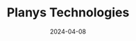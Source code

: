 ---  
layout: startup_page  
title: "Planys Technologies"  
id: "planystech.com"  
permalink: "/planystechnologiesplanystech.com04082024/"  
website: "https://www.planystech.com/"  
funding_round: "Equity"  
funding_amount: "₹43Cr"  
investors: "Hungama Digital Media Entertainment Pvt Ltd, Ashish Kacholia, Samarthya Investment Advisors, Golden Birch Investments, Krishna Defence, Cogniphy Angel Fund"  
about: "Planys Technologies uses underwater drone technology to inspect infrastructure such as dams, bridges, and refineries. They provide visual and sensor-based data for testing, serving clients including Reliance Industries and Indian Railways. The company has surveyed over 400 structures using its technology."  
markets: "Deeptech, Robotics, Infrastructure Inspection, Manufacturing, Oil and Gas, Marine"  
hq: "Chennai, Tamil Nadu, India"  
founded_year: "2015"  
linkedin: "https://in.linkedin.com/company/planys"  
twitter: "https://twitter.com/planystech"  
instagram: ""  
facebook: "https://www.facebook.com/planystech"  
crunchbase: "https://www.crunchbase.com/organization/planys-technologies"  
pitchbook: "https://pitchbook.com/profiles/company/122011-48"  

date_display: "08-Apr-2024"  
date: "2024-04-08"

# SEO Optimization  
meta_title: "Planys Technologies - Equity Funding (₹43Cr)"  
meta_description: "Planys Technologies, Planys Technologies uses underwater drone technology to inspect infrastructure such as dams, bridges, and refineries. They provide visual and sensor-b..."  
meta_keywords: "Planys Technologies, Deeptech, Robotics, Infrastructure Inspection, Manufacturing, Oil and Gas, Marine, Equity funding"  
canonical_url: "https://startup.projectstartups.com/planystechnologiesplanystech.com04082024/"  
---